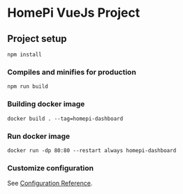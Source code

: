 # HomePi VueJs Project

## Project setup
```
npm install
```

### Compiles and minifies for production
```
npm run build
```

### Building docker image
```
docker build . --tag=homepi-dashboard
```

### Run docker image
```
docker run -dp 80:80 --restart always homepi-dashboard
```

### Customize configuration
See [Configuration Reference](https://cli.vuejs.org/config/).
